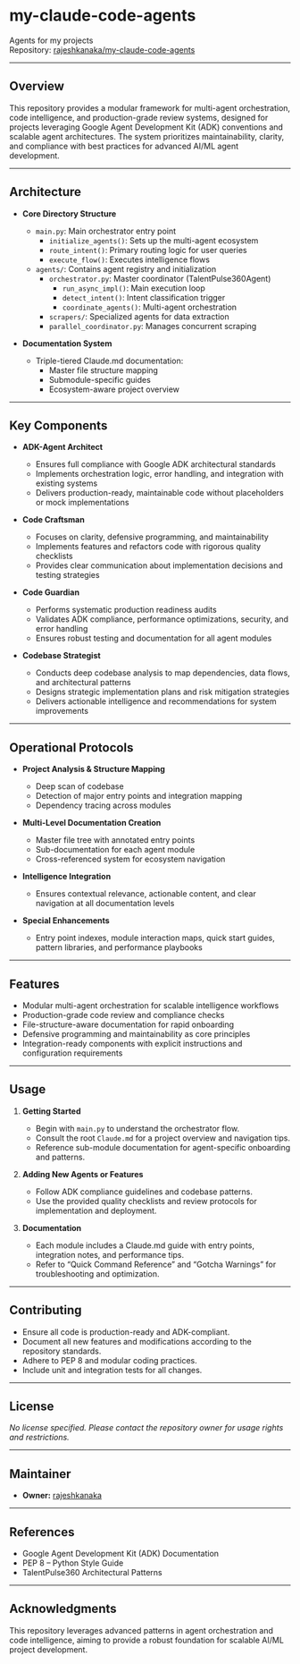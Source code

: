 # my-claude-code-agents

Agents for my projects  
Repository: [rajeshkanaka/my-claude-code-agents](https://github.com/rajeshkanaka/my-claude-code-agents)

---

## Overview

This repository provides a modular framework for multi-agent orchestration, code intelligence, and production-grade review systems, designed for projects leveraging Google Agent Development Kit (ADK) conventions and scalable agent architectures. The system prioritizes maintainability, clarity, and compliance with best practices for advanced AI/ML agent development.

---

## Architecture

- **Core Directory Structure**
  - `main.py`: Main orchestrator entry point
    - `initialize_agents()`: Sets up the multi-agent ecosystem
    - `route_intent()`: Primary routing logic for user queries
    - `execute_flow()`: Executes intelligence flows
  - `agents/`: Contains agent registry and initialization
    - `orchestrator.py`: Master coordinator (TalentPulse360Agent)
      - `run_async_impl()`: Main execution loop
      - `detect_intent()`: Intent classification trigger
      - `coordinate_agents()`: Multi-agent orchestration
    - `scrapers/`: Specialized agents for data extraction
    - `parallel_coordinator.py`: Manages concurrent scraping

- **Documentation System**
  - Triple-tiered Claude.md documentation:
    - Master file structure mapping
    - Submodule-specific guides
    - Ecosystem-aware project overview

---

## Key Components

- **ADK-Agent Architect**
  - Ensures full compliance with Google ADK architectural standards
  - Implements orchestration logic, error handling, and integration with existing systems
  - Delivers production-ready, maintainable code without placeholders or mock implementations

- **Code Craftsman**
  - Focuses on clarity, defensive programming, and maintainability
  - Implements features and refactors code with rigorous quality checklists
  - Provides clear communication about implementation decisions and testing strategies

- **Code Guardian**
  - Performs systematic production readiness audits
  - Validates ADK compliance, performance optimizations, security, and error handling
  - Ensures robust testing and documentation for all agent modules

- **Codebase Strategist**
  - Conducts deep codebase analysis to map dependencies, data flows, and architectural patterns
  - Designs strategic implementation plans and risk mitigation strategies
  - Delivers actionable intelligence and recommendations for system improvements

---

## Operational Protocols

- **Project Analysis & Structure Mapping**
  - Deep scan of codebase
  - Detection of major entry points and integration mapping
  - Dependency tracing across modules

- **Multi-Level Documentation Creation**
  - Master file tree with annotated entry points
  - Sub-documentation for each agent module
  - Cross-referenced system for ecosystem navigation

- **Intelligence Integration**
  - Ensures contextual relevance, actionable content, and clear navigation at all documentation levels

- **Special Enhancements**
  - Entry point indexes, module interaction maps, quick start guides, pattern libraries, and performance playbooks

---

## Features

- Modular multi-agent orchestration for scalable intelligence workflows
- Production-grade code review and compliance checks
- File-structure-aware documentation for rapid onboarding
- Defensive programming and maintainability as core principles
- Integration-ready components with explicit instructions and configuration requirements

---

## Usage

1. **Getting Started**
   - Begin with `main.py` to understand the orchestrator flow.
   - Consult the root `Claude.md` for a project overview and navigation tips.
   - Reference sub-module documentation for agent-specific onboarding and patterns.

2. **Adding New Agents or Features**
   - Follow ADK compliance guidelines and codebase patterns.
   - Use the provided quality checklists and review protocols for implementation and deployment.

3. **Documentation**
   - Each module includes a Claude.md guide with entry points, integration notes, and performance tips.
   - Refer to “Quick Command Reference” and “Gotcha Warnings” for troubleshooting and optimization.

---

## Contributing

- Ensure all code is production-ready and ADK-compliant.
- Document all new features and modifications according to the repository standards.
- Adhere to PEP 8 and modular coding practices.
- Include unit and integration tests for all changes.

---

## License

*No license specified. Please contact the repository owner for usage rights and restrictions.*

---

## Maintainer

- **Owner:** [rajeshkanaka](https://github.com/rajeshkanaka)

---

## References

- Google Agent Development Kit (ADK) Documentation
- PEP 8 – Python Style Guide
- TalentPulse360 Architectural Patterns

---

## Acknowledgments

This repository leverages advanced patterns in agent orchestration and code intelligence, aiming to provide a robust foundation for scalable AI/ML project development.
